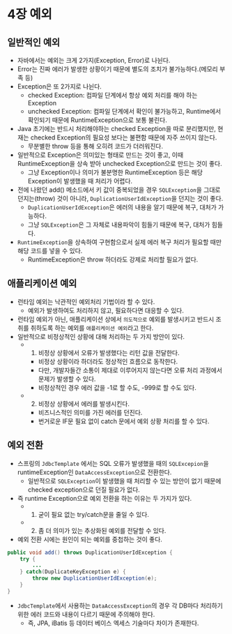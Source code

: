 # 4장 예외

## 일반적인 예외

- 자바에서는 예외는 크게 2가지(Exception, Error)로 나뉜다.
- Error는 진짜 에러가 발생한 상황이기 때문에 별도의 조치가 불가능하다.(메모리 부족 등)
- Exception은 또 2가지로 나뉜다.
  - checked Exception: 컴파일 단계에서 항상 예외 처리를 해야 하는 Exception
  - unchecked Exception: 컴파일 단계에서 확인이 불가능하고, Runtime에서 확인되기 때문에 RuntimeException으로 보통 불린다.
- Java 초기에는 반드시 처리해야하는 checked Exception을 따로 분리했지만, 현재는 checked Exception의 필요성 보다는 불편함 때문에 자주 쓰이지 않는다.
  - 무분별한 throw 등을 통해 오히려 코드가 더러워진다.
- 일반적으로 Exception은 의미있는 형태로 만드는 것이 좋고, 이때 RuntimeException을 상속 받아 unchecked Exception으로 만드는 것이 좋다.
  - 그냥 Exception이나 의미가 불분명한 RuntimeException 등은 해당 Exception이 발생했을 때 처리가 어렵다.
- 전에 나왔던 add() 메소드에서 키 값이 중복되었을 경우 `SQLException`을 그대로 던지는(throw) 것이 아니라, `DuplicationUserIdException`을 던지는 것이 좋다.
  - `DuplicationUserIdException`은 에러의 내용을 알기 때문에 복구, 대처가 가능하다.
  - 그냥 `SQLException`은 그 자체로 내용파악이 힘들기 때문에 복구, 대처가 힘들다.
- `RuntimeException`을 상속하여 구현함으로서 실제 에러 복구 처리가 필요할 때만 해당 코드를 넣을 수 있다.
  - RuntimeException은 throw 하더라도 강제로 처리할 필요가 없다.

## 애플리케이션 예외

- 런타임 예외는 낙관적인 예외처리 기법이라 할 수 있다.
  - 예외가 발생하여도 처리하지 않고, 필요하다면 대응할 수 있다.
- 런타임 예외가 아닌, 애플리케이션 상에서 `의도적으로` 예외를 발생시키고 반드시 조취를 취하도록 하는 예외를 `애플리케이션 예외`라고 한다.
- 일반적으로 비정상적인 상황에 대해 처리하는 두 가지 방안이 있다.
  - 1. 비정상 상황에서 오류가 발생했다는 리턴 값을 전달한다.
    - 비정상 상황이라 하더라도 정상적인 흐름으로 동작한다.
    - 다만, 개발자들간 소통이 제대로 이루어지지 않는다면 오류 처리 과정에서 문제가 발생할 수 있다.
    - 비정상적인 경우 에러 값을 -1로 할 수도, -999로 할 수도 있다.
  - 2. 비정상 상황에서 에러를 발생시킨다.
    - 비즈니스적인 의미를 가진 에러를 던진다.
    - 번거로운 IF문 필요 없이 catch 문에서 예외 상황 처리를 할 수 있다.

## 예외 전환

- 스프링의 `JdbcTemplate` 에서는 SQL 오류가 발생했을 때의 `SQLExcepion`을 runtimeException인 `DataAccessException`으로 전환한다.
  - 일반적으로 `SQLException`이 발생했을 때 처리할 수 있는 방안이 없기 때문에 checked exception으로 던질 필요가 없다.
- 즉 runtime Exception으로 예외 전환을 하는 이유는 두 가지가 있다.
  - 1. 굳이 필요 없는 try/catch문을 줄일 수 있다.
  - 2. 좀 더 의미가 있는 추상화된 예외를 전달할 수 있다.
- 예외 전환 시에는 원인이 되는 예외를 중첩하는 것이 좋다.


```java
public void add() throws DuplicationUserIdException {
    try {
        ...
    } catch(DuplicateKeyException e) {
        throw new DuplicationUserIdException(e);
    }
}
```

- `JdbcTemplate`에서 사용하는 `DataAccessException`의 경우 각 DB마다 처리하기 위한 에러 코드와 내용이 다르기 때문에 주의해야 한다.
  - 즉, JPA, iBatis 등 데이터 베이스 엑세스 기술마다 차이가 존재한다.